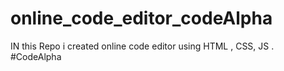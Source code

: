 # online_code_editor_codeAlpha
IN this Repo i created  online code editor using HTML , CSS, JS  .  #CodeAlpha
